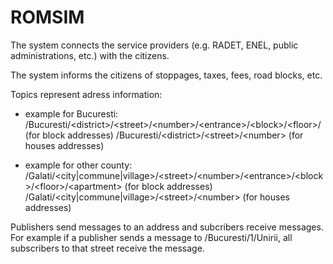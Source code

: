 # ROMSIM

The system connects the service providers (e.g. RADET, ENEL, public administrations, etc.) with the citizens.

The system informs the citizens of stoppages, taxes, fees, road blocks, etc.

Topics represent adress information:

- example for Bucuresti:
/Bucuresti/\<district\>/\<street\>/\<number\>/\<entrance\>/\<block\>/\<floor\>/<apartment> (for block addresses)
/Bucuresti/\<district\>/\<street\>/\<number\> (for houses addresses)

- example for other county:
/Galati/<city\|commune\|village\>/\<street\>/\<number\>/\<entrance\>/\<block\>/\<floor\>/\<apartment\> (for block addresses)
/Galati/\<city\|commune\|village\>/\<street\>/\<number\> (for houses addresses)

Publishers send messages to an address and subcribers receive messages. For example if a publisher sends a message to /Bucuresti/1/Unirii, all subscribers to that street receive the message.
